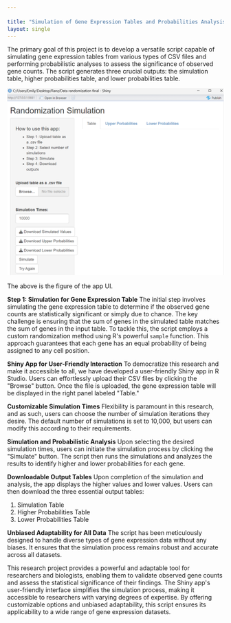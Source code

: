 ```yaml
---

title: "Simulation of Gene Expression Tables and Probabilities Analysis"
layout: single
---
```



The primary goal of this project is to develop a versatile script capable of simulating gene expression tables from various types of CSV files and performing probabilistic analyses to assess the significance of observed gene counts. The script generates three crucial outputs: the simulation table, higher probabilities table, and lower probabilities table.


![Image](images/p2.1.png)


The above is the figure of the app UI. 

**Step 1: Simulation for Gene Expression Table** The initial step involves simulating the gene expression table to determine if the observed gene counts are statistically significant or simply due to chance. The key challenge is ensuring that the sum of genes in the simulated table matches the sum of genes in the input table. To tackle this, the script employs a custom randomization method using R's powerful `sample` function. This approach guarantees that each gene has an equal probability of being assigned to any cell position.

**Shiny App for User-Friendly Interaction** To democratize this research and make it accessible to all, we have developed a user-friendly Shiny app in R Studio. Users can effortlessly upload their CSV files by clicking the "Browse" button. Once the file is uploaded, the gene expression table will be displayed in the right panel labeled "Table."

**Customizable Simulation Times** Flexibility is paramount in this research, and as such, users can choose the number of simulation iterations they desire. The default number of simulations is set to 10,000, but users can modify this according to their requirements.

**Simulation and Probabilistic Analysis** Upon selecting the desired simulation times, users can initiate the simulation process by clicking the "Simulate" button. The script then runs the simulations and analyzes the results to identify higher and lower probabilities for each gene.

**Downloadable Output Tables** Upon completion of the simulation and analysis, the app displays the higher values and lower values. Users can then download the three essential output tables:

1. Simulation Table
2. Higher Probabilities Table
3. Lower Probabilities Table

**Unbiased Adaptability for All Data** The script has been meticulously designed to handle diverse types of gene expression data without any biases. It ensures that the simulation process remains robust and accurate across all datasets.

This research project provides a powerful and adaptable tool for researchers and biologists, enabling them to validate observed gene counts and assess the statistical significance of their findings. The Shiny app's user-friendly interface simplifies the simulation process, making it accessible to researchers with varying degrees of expertise. By offering customizable options and unbiased adaptability, this script ensures its applicability to a wide range of gene expression datasets.
